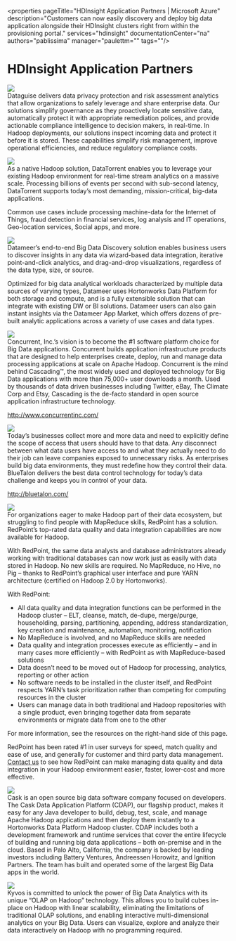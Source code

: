 <properties
	pageTitle="HDInsight Application Partners | Microsoft Azure" 
	description="Customers can now easily discovery and deploy big data application alongside their HDInsight clusters right from within the provisioning portal."
	services="hdinsight" 
	documentationCenter="na" 
	authors="pablissima" 
	manager="paulettm="" 
	tags=""/>
<tags
	ms.service="hdinsight"
	ms.devlang="na"
	ms.topic="article"
	ms.tgt_pltfrm="na"
	ms.workload="na"
	ms.date="02/16/2016"
	ms.author="paulettm"/>
# HDInsight Application Partners

![](media/hdinsight-application-partners/dataguise1.png)  
Dataguise delivers data privacy protection and risk assessment analytics
that allow organizations to safely leverage and share enterprise data.
Our solutions simplify governance as they proactively locate sensitive
data, automatically protect it with appropriate remediation polices, and
provide actionable compliance intelligence to decision makers, in
real-time. In Hadoop deployments, our solutions inspect incoming data
and protect it before it is stored. These capabilities simplify risk
management, improve operational efficiencies, and reduce regulatory
compliance costs.

![](media/hdinsight-application-partners/datatorrent2.png)  
As a native Hadoop solution, DataTorrent enables you to leverage your
existing Hadoop environment for real-time stream analytics on a massive
scale. Processing billions of events per second with sub-second latency,
DataTorrent supports today’s most demanding, mission-critical, big-data
applications.

Common use cases include processing machine-data for the Internet of
Things, fraud detection in financial services, log analysis and IT
operations, Geo-location services, Social apps, and more.

![](media/hdinsight-application-partners/datameer3.png)  
Datameer’s end-to-end Big Data Discovery solution enables business users
to discover insights in any data via wizard-based data integration,
iterative point-and-click analytics, and drag-and-drop visualizations,
regardless of the data type, size, or source.

Optimized for big data analytical workloads characterized by multiple
data sources of varying types, Datameer uses Hortonworks Data Platform
for both storage and compute, and is a fully extensible solution that
can integrate with existing DW or BI solutions. Datameer users can also
gain instant insights via the Datameer App Market, which offers dozens
of pre-built analytic applications across a variety of use cases and
data types.

![](media/hdinsight-application-partners/concurrent4.png)  
Concurrent, Inc.’s vision is to become the \#1 software platform choice
for Big Data applications. Concurrent builds application infrastructure
products that are designed to help enterprises create, deploy, run and
manage data processing applications at scale on Apache Hadoop.
Concurrent is the mind behind Cascading™, the most widely used and
deployed technology for Big Data applications with more than 75,000+
user downloads a month. Used by thousands of data driven businesses
including Twitter, eBay, The Climate Corp and Etsy, Cascading is the
de-facto standard in open source application infrastructure technology.

http://www.concurrentinc.com/

![](media/hdinsight-application-partners/bluetalon5.png)  
Today’s businesses collect more and more data and need to explicitly
define the scope of access that users should have to that data. Any
disconnect between what data users have access to and what they actually
need to do their job can leave companies exposed to unnecessary risks.
As enterprises build big data environments, they must redefine how they
control their data. BlueTalon delivers the best data control technology
for today’s data challenge and keeps you in control of your data.

http://bluetalon.com/

![](media/hdinsight-application-partners/redpoint6.png)  
For organizations eager to make Hadoop part of their data ecosystem, but
struggling to find people with MapReduce skills, RedPoint has a
solution. RedPoint’s top-rated data quality and data integration
capabilities are now available for Hadoop.

With RedPoint, the same data analysts and database administrators
already working with traditional databases can now work just as easily
with data stored in Hadoop. No new skills are required. No MapReduce, no
Hive, no Pig – thanks to RedPoint’s graphical user interface and pure
YARN architecture (certified on Hadoop 2.0 by Hortonworks).

With RedPoint:  
-  All data quality and data integration functions can be performed in the
Hadoop cluster – ELT, cleanse, match, de-dupe, merge/purge,
householding, parsing, partitioning, appending, address standardization,
key creation and maintenance, automation, monitoring, notification  
-  No MapReduce is involved, and no MapReduce skills are needed  
-  Data quality and integration processes execute as efficiently – and in
many cases more efficiently – with RedPoint as with MapReduce-based
solutions  
-  Data doesn’t need to be moved out of Hadoop for processing, analytics,
reporting or other action  
-  No software needs to be installed in the cluster itself, and RedPoint
respects YARN’s task prioritization rather than competing for computing
resources in the cluster  
-  Users can manage data in both traditional and Hadoop repositories with a single product, even bringing together data from separate environments
or migrate data from one to the other

For more information, see the resources on the right-hand side of this
page.

RedPoint has been rated \#1 in user surveys for speed, match quality and
ease of use, and generally for customer and third party data
management. [Contact
us](http://www.redpoint.net/Products/BigData.aspx) to see how RedPoint
can make managing data quality and data integration in your Hadoop
environment easier, faster, lower-cost and more effective.

![](media/hdinsight-application-partners/cask7.png)  
Cask is an open source big data software company focused on developers.
The Cask Data Application Platform (CDAP), our flagship product, makes
it easy for any Java developer to build, debug, test, scale, and manage
Apache Hadoop applications and then deploy them instantly to a
Hortonworks Data Platform Hadoop cluster. CDAP includes both a
development framework and runtime services that cover the entire
lifecycle of building and running big data applications – both
on-premise and in the cloud. Based in Palo Alto, California, the company
is backed by leading investors including Battery Ventures, Andreessen
Horowitz, and Ignition Partners. The team has built and operated some of
the largest Big Data apps in the world.

![](media/hdinsight-application-partners/kyvos8.png)  
Kyvos is committed to unlock the power of Big Data Analytics with its
unique “OLAP on Hadoop” technology. This allows you to build cubes
in-place on Hadoop with linear scalability, eliminating the limitations
of traditional OLAP solutions, and enabling interactive
multi-dimensional analytics on your Big Data. Users can visualize,
explore and analyze their data interactively on Hadoop with no
programming required.
